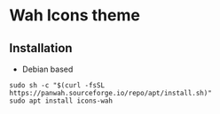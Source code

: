 # Wah Icons theme
## Installation
- Debian based
```
sudo sh -c "$(curl -fsSL https://panwah.sourceforge.io/repo/apt/install.sh)"
sudo apt install icons-wah
```
